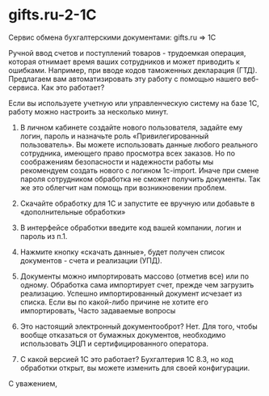 # gifts.ru-2-1C
Сервис обмена бухгалтерскими документами: gifts.ru => 1C

Ручной ввод счетов и поступлений товаров - трудоемкая операция, которая отнимает время ваших сотрудников и может приводить к ошибками. Например, при вводе кодов таможенных декларация (ГТД). Предлагаем вам автоматизировать эту работу с помощью нашего веб-сервиса.
Как это работает?

Если вы используете учетную или управленческую систему на базе 1С, работу можно настроить за несколько минут.

1. В личном кабинете создайте нового пользователя, задайте ему логин, пароль и назначьте роль «Привилегированный пользователь». Вы можете использовать данные любого реального сотрудника, имеющего право просмотра всех заказов. Но по соображениям безопасности и надежности работы мы рекомендуем создать нового с логином 1c-import. Иначе при смене пароля сотрудником обработка не сможет получить документы. Так же это облегчит нам помощь при возникновении проблем.

2. Скачайте обработку для 1С и запустите ее вручную или добавьте в «дополнительные обработки»

3. В интерфейсе обработки введите код вашей компании, логин и пароль из п.1.

4. Нажмите кнопку «скачать данные», будет получен список документов - счета и реализации (УПД).

5. Документы можно импортировать массово (отметив все) или по одному. Обработка сама импортирует счет, прежде чем загрузить реализацию. Успешно импортированный документ исчезает из списка. Если вы по какой-либо причине не хотите его импортировать, <????>
Часто задаваемые вопросы
1. Это настоящий электронный документооброт?
Нет. Для того, чтобы вообще отказаться от бумажных документов, необходимо использовать ЭЦП и сертифицированного оператора.

2. С какой версией 1С это работает?
Бухгалтерия 1С 8.3, но код обработки открыт, вы можете изменить для своей конфигурации.

С уважением,
